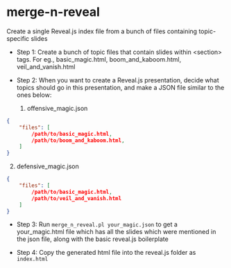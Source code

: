# merge-n-reveal
Create a single Reveal.js index file from a bunch of files containing topic-specific slides

* Step 1: Create a bunch of topic files that contain slides within \<section\> tags. For eg., basic\_magic.html, boom\_and\_kaboom.html, veil\_and\_vanish.html
* Step 2: When you want to create a Reveal.js presentation, decide what topics should go in this presentation, and make a JSON file similar to the ones below: 

  1. offensive\_magic.json
```json
{
    "files": [
        /path/to/basic_magic.html,
        /path/to/boom_and_kaboom.html,
    ]
}
```

  2. defensive\_magic.json
```json
{
    "files": [
        /path/to/basic_magic.html,
        /path/to/veil_and_vanish.html
    ]
}
```

* Step 3: Run `merge_n_reveal.pl your_magic.json` to get a your\_magic.html file which has all the slides which were mentioned in the json file, along with the basic reveal.js boilerplate

* Step 4: Copy the generated html file into the reveal.js folder as `index.html` 


